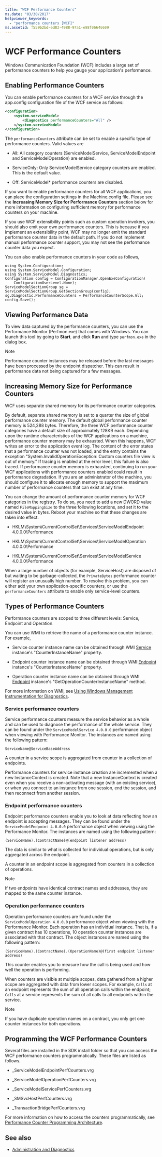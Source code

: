 ```yaml
---
title: "WCF Performance Counters"
ms.date: "03/30/2017"
helpviewer_keywords: 
  - "performance counters [WCF]"
ms.assetid: f559b2bd-ed83-4988-97a1-e88f06646609
---
```

# WCF Performance Counters
Windows Communication Foundation (WCF) includes a large set of performance counters to help you gauge your application's performance.  
  
## Enabling Performance Counters  
 You can enable performance counters for a WCF service through the app.config configuration file of the WCF service as follows:  
  
```xml  
<configuration>  
    <system.serviceModel>  
        <diagnostics performanceCounters="All" />  
    </system.serviceModel>  
</configuration>  
```  
  
 The `performanceCounters` attribute can be set to enable a specific type of performance counters. Valid values are  
  
-   All: All category counters (ServiceModelService, ServiceModelEndpoint and ServiceModelOperation) are enabled.  
  
-   ServiceOnly: Only ServiceModelService category counters are enabled. This is the default value.  
  
-   Off: ServiceModel* performance counters are disabled.  
  
 If you want to enable performance counters for all WCF applications, you can place the configuration settings in the Machine.config file.  Please see the **Increasing Memory Size for Performance Counters** section below for more information on configuring sufficient memory for performance counters on your machine.  
  
 If you use WCF extensibility points such as custom operation invokers, you should also emit your own performance counters. This is because if you implement an extensibility point, WCF may no longer emit the standard performance counter data in the default path. If you do not implement manual performance counter support, you may not see the performance counter data you expect.  
  
 You can also enable performance counters in your code as follows,  
  
```  
using System.Configuration;  
using System.ServiceModel.Configuration;  
using System.ServiceModel.Diagnostics;  
Configuration config = ConfigurationManager.OpenExeConfiguration(  
    ConfigurationUserLevel.None);  
ServiceModelSectionGroup sg = ServiceModelSectionGroup.GetSectionGroup(config);  
sg.Diagnostic.PerformanceCounters = PerformanceCounterScope.All;  
config.Save();  
```  
  
## Viewing Performance Data  
 To view data captured by the performance counters, you can use the Performance Monitor (Perfmon.exe) that comes with Windows. You can launch this tool by going to **Start**, and click **Run** and type `perfmon.exe` in the dialog box.  
  
> [!NOTE]
>  Performance counter instances may be released before the last messages have been processed by the endpoint dispatcher. This can result in performance data not being captured for a few messages.  
  
## Increasing Memory Size for Performance Counters  
 WCF uses separate shared memory for its performance counter categories.  
  
 By default, separate shared memory is set to a quarter the size of global performance counter memory. The default global performance counter memory is 524,288 bytes. Therefore, the three WCF performance counter categories have a default size of approximately 128KB each. Depending upon the runtime characteristics of the WCF applications on a machine, performance counter memory may be exhausted. When this happens, WCF writes an error to the application event log. The content of the error states that a performance counter was not loaded, and the entry contains the exception "System.InvalidOperationException: Custom counters file view is out of memory." If tracing is enabled at the error level, this failure is also traced. If performance counter memory is exhausted, continuing to run your WCF applications with performance counters enabled could result in performance degradation. If you are an administrator of the machine, you should configure it to allocate enough memory to support the maximum number of performance counters that can exist at any time.  
  
 You can change the amount of performance counter memory for WCF categories in the registry. To do so, you need to add a new DWORD value named `FileMappingSize` to the three following locations, and set it to the desired value in bytes. Reboot your machine so that these changes are taken into effect.  
  
-   HKLM\System\CurrentControlSet\Services\ServiceModelEndpoint 4.0.0.0\Performance  
  
-   HKLM\System\CurrentControlSet\Services\ServiceModelOperation 4.0.0.0\Performance  
  
-   HKLM\System\CurrentControlSet\Services\ServiceModelService 4.0.0.0\Performance  
  
 When a large number of objects (for example, ServiceHost) are disposed of but waiting to be garbage-collected, the `PrivateBytes` performance counter will register an unusually high number. To resolve this problem, you can either add your own application-specific counters, or use the `performanceCounters` attribute to enable only service-level counters.  
  
## Types of Performance Counters  
 Performance counters are scoped to three different levels: Service, Endpoint and Operation.  
  
 You can use WMI to retrieve the name of a performance counter instance. For example,  
  
-   Service counter instance name can be obtained through WMI [Service](../../../../../docs/framework/wcf/diagnostics/wmi/service.md) instance's "CounterInstanceName" property.  
  
-   Endpoint counter instance name can be obtained through WMI [Endpoint](../../../../../docs/framework/wcf/diagnostics/wmi/endpoint.md) instance's "CounterInstanceName" property.  
  
-   Operation counter instance name can be obtained through WMI [Endpoint](../../../../../docs/framework/wcf/diagnostics/wmi/endpoint.md) instance's "GetOperationCounterInstanceName" method.  
  
 For more information on WMI, see [Using Windows Management Instrumentation for Diagnostics](../../../../../docs/framework/wcf/diagnostics/wmi/index.md).  
  
### Service performance counters  
 Service performance counters measure the service behavior as a whole and can be used to diagnose the performance of the whole service. They can be found under the `ServiceModelService 4.0.0.0` performance object when viewing with Performance Monitor. The instances are named using the following pattern:  
  
```  
ServiceName@ServiceBaseAddress  
```  
  
 A counter in a service scope is aggregated from counter in a collection of endpoints.  
  
 Performance counters for service instance creation are incremented when a new InstanceContext is created. Note that a new InstanceContext is created even when you receive a non-activating message (with an existing service), or when you connect to an instance from one session, end the session, and then reconnect from another session.  
  
### Endpoint performance counters  
 Endpoint performance counters enable you to look at data reflecting how an endpoint is accepting messages. They can be found under the `ServiceModelEndpoint 4.0.0.0` performance object when viewing using the Performance Monitor. The instances are named using the following pattern:  
  
```  
(ServiceName).(ContractName)@(endpoint listener address)  
```  
  
 The data is similar to what is collected for individual operations, but is only aggregated across the endpoint.  
  
 A counter in an endpoint scope is aggregated from counters in a collection of operations.  
  
> [!NOTE]
>  If two endpoints have identical contract names and addresses, they are mapped to the same counter instance.  
  
### Operation performance counters  
 Operation performance counters are found under the `ServiceModelOperation 4.0.0.0` performance object when viewing with the Performance Monitor. Each operation has an individual instance. That is, if a given contract has 10 operations, 10 operation counter instances are associated with that contract. The object instances are named using the following pattern:  
  
```  
(ServiceName).(ContractName).(OperationName)@(first endpoint listener address)  
```  
  
 This counter enables you to measure how the call is being used and how well the operation is performing.  
  
 When counters are visible at multiple scopes, data gathered from a higher scope are aggregated with data from lower scopes. For example, `Calls` at an endpoint represents the sum of all operation calls within the endpoint; `Calls` at a service represents the sum of all calls to all endpoints within the service.  
  
> [!NOTE]
>  If you have duplicate operation names on a contract, you only get one counter instances for both operations.  
  
## Programming the WCF Performance Counters  
 Several files are installed in the SDK install folder so that you can access the WCF performance counters programmatically. These files are listed as follows.  
  
-   _ServiceModelEndpointPerfCounters.vrg  
  
-   _ServiceModelOperationPerfCounters.vrg  
  
-   _ServiceModelServicePerfCounters.vrg  
  
-   _SMSvcHostPerfCounters.vrg  
  
-   _TransactionBridgePerfCounters.vrg  
  
 For more information on how to access the counters programmatically, see [Performance Counter Programming Architecture](https://go.microsoft.com/fwlink/?LinkId=95179).  
  
## See also

- [Administration and Diagnostics](../../../../../docs/framework/wcf/diagnostics/index.md)
